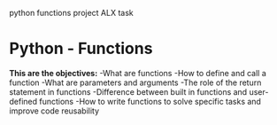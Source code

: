 python functions project ALX task
 # Python - Functions
 **This are the objectives:**
 -What are functions
 -How to define and call a function
 -What are parameters and arguments
 -The role of the return statement in functions
 -Difference between built in functions and user-defined functions
 -How to write functions to solve specific tasks and improve code reusability
